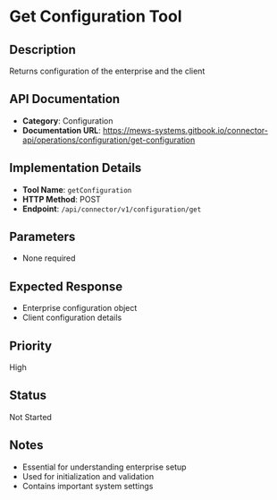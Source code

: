 # Get Configuration Tool

## Description
Returns configuration of the enterprise and the client

## API Documentation
- **Category**: Configuration
- **Documentation URL**: https://mews-systems.gitbook.io/connector-api/operations/configuration/get-configuration

## Implementation Details
- **Tool Name**: `getConfiguration`
- **HTTP Method**: POST
- **Endpoint**: `/api/connector/v1/configuration/get`

## Parameters
- None required

## Expected Response
- Enterprise configuration object
- Client configuration details

## Priority
High

## Status
Not Started

## Notes
- Essential for understanding enterprise setup
- Used for initialization and validation
- Contains important system settings 